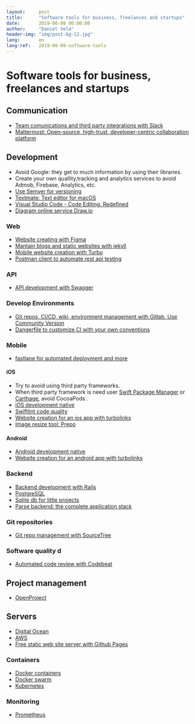 ```yaml
---
layout:     post
title:      "Software tools for business, freelances and startups"
date:       2019-06-09 00:00:00
author:     "Daniel Vela"
header-img: "img/post-bg-12.jpg"
lang:       en
lang-ref:   2019-06-09-software-tools
---
```


# Software tools for business, freelances and startups

## Communication

- [Team comunications and third party integrations with Slack](https://slack.com)
- [Mattermost: Open-source, high-trust, developer-centric collaboration platform](https://mattermost.com)

## Development

- Avoid Google: they get to much information by using their libraries.
- Create your own quallity,tracking and analytics services to avoid Admob, Firebase, Analytics, etc.
- [Use Semver for versioning](https://semver.org)
- [Textmate: Text editor for macOS](https://macromates.com)
- [Visual Studio Code - Code Editing. Redefined](https://code.visualstudio.com)
- [Diagram online service Draw.io](https://www.draw.io)

### Web

- [Website creating with Figma](https://www.figma.com)
- [Mantain blogs and static websites with jekyll](https://jekyllrb.com)
- [Mobile website creation with Turbo](https://github.com/hotwired/turbo)
- [Postman client to automate rest api testing](https://www.getpostman.com)

### API

- [API development with Swagger](https://swagger.io)

### Develop Environments

- [Git repos, CI/CD, wiki, environment management with Gitlab. Use Community Version](https://about.gitlab.com)
- [Dangerfile to customize CI with your own conventions](https://danger.systems) 

### Mobile

- [fastlane for automated deployment and more](https://fastlane.tools/)

#### iOS

- Try to avoid using third party frameworks.
- When third party framework is need user [Swift Package Manager](https://swift.org/package-manager/) or [Carthage](https://github.com/Carthage/Carthage), avoid CocoaPods .
- [iOS development native](https://developer.apple.com)
- [Swiftlint code quality](https://github.com/realm/SwiftLint)
- [Website creation for an ios app with turbolinks](https://github.com/turbolinks/turbolinks-ios)
- [Image resize tool: Prepo](https://apps.apple.com/es/app/prepo/id476533227?l=en&mt=12)

#### Android

- [Android development native](https://developer.android.com)
- [Website creation for an android app with turbolinks](https://github.com/turbolinks/turbolinks-android)

### Backend

- [Backend development with Rails](https://rubyonrails.org)
- [PostgreSQL](https://www.postgresql.org)
- [Sqlite db for little projects](https://sqlite.org)
- [Parse backend: the complete application stack](https://parseplatform.org)

### Git repositories

- [Git repo management with SourceTree](https://www.sourcetreeapp.com)

### Software quality d

- [Automated code review with Codebeat](https://codebeat.co)

## Project management

- [OpenProject](https://www.openproject.org)

## Servers

- [Digital Ocean](https://www.digitalocean.com)
- [AWS](https://aws.amazon.com)
- [Free static web site server with Github Pages](https://pages.github.com)

### Containers

- [Docker containers](https://www.docker.com/resources/what-container)
- [Docker swarm](https://docs.docker.com/engine/swarm/)
- [Kubernetes](https://kubernetes.io)

### Monitoring

- [Prometheus](https://prometheus.io)
